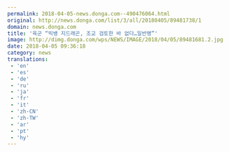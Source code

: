 ```yaml
---
permalink: 2018-04-05-news.donga.com--490476064.html
original: http://news.donga.com/list/3/all/20180405/89481738/1
domain: news.donga.com
title: '육군 “빅뱅 지드래곤, 조교 검토한 바 없다…일반병”'
image: http://dimg.donga.com/wps/NEWS/IMAGE/2018/04/05/89481681.2.jpg
date: 2018-04-05 09:36:18
category: news
translations: 
 - 'en'
 - 'es'
 - 'de'
 - 'ru'
 - 'ja'
 - 'fr'
 - 'it'
 - 'zh-CN'
 - 'zh-TW'
 - 'ar'
 - 'pt'
 - 'hy'
---
```


